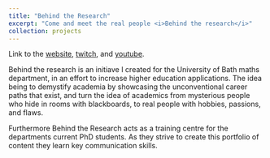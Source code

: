 ```yaml
---
title: "Behind the Research"
excerpt: "Come and meet the real people <i>Behind the research</i>"
collection: projects
---
```


Link to the [website](https://behindtheresearch.github.io), [twitch](https://twitch.tv/behindtheresearch), and [youtube](https://youtube.com/@behindtheresearch).

Behind the research is an initiave I created for the University of Bath maths department, in an effort to increase higher education applications. The idea being to demystify academia by showcasing the unconventional career paths that exist, and turn the idea of  academics from mysterious people who hide in rooms with blackboards, to real people with hobbies, passions, and flaws. 

Furthermore Behind the Research acts as a training centre for the departments current PhD students. As they strive to create this portfolio of content they learn key communication skills. 